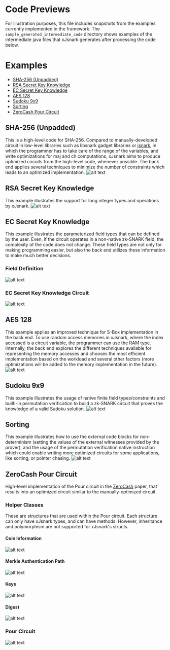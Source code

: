 # Code Previews

For illustration purposes, this file includes snapshots from the examples currently implemented in the framework. The ``sample_generated_intermediate_code`` directory shows examples of the intermediate java files that xJsnark generates after processing the code below.

# Examples
- [SHA-256 (Unpadded)](https://github.com/akosba/xjsnark/tree/master/doc/code_previews/README.md#sha-256-unpadded)
- [RSA Secret Key Knowledge](https://github.com/akosba/xjsnark/tree/master/doc/code_previews/README.md#rsa-secret-key-knowledge)
- [EC Secret Key Knowledge](https://github.com/akosba/xjsnark/tree/master/doc/code_previews/README.md#ec-secret-key-knowledge)
- [AES 128](https://github.com/akosba/xjsnark/tree/master/doc/code_previews/README.md#aes-128)
- [Sudoku 9x9](https://github.com/akosba/xjsnark/tree/master/doc/code_previews#sudoku-9x9)
- [Sorting](https://github.com/akosba/xjsnark/tree/master/doc/code_previews/README.md#sorting)
- [ZeroCash Pour Circuit](https://github.com/akosba/xjsnark/tree/master/doc/code_previews/README.md#zerocash-pour-circuit)

## SHA-256 (Unpadded)
This is a high-level code for SHA-256. Compared to manually-developed circuit in low-level libraries such as libsnark gadget libraries or [jsnark](https://github.com/akosba/jsnark/blob/d12b6d93a0ec1760ffe34b7f36e4fb4d8562ca93/JsnarkCircuitBuilder/src/examples/gadgets/hash/SHA256Gadget.java), in which the programmer has to take care of the range of the variables, and write optimizations for maj and ch computations, xJsnark aims to produce optimized circuits from the high-level code, whenever possible. The back end applies several techniques to minimize the number of constraints which leads to an optimized implementation.
![alt text](examples_snapshots/SHA256.png)
## RSA Secret Key Knowledge
This example illustrates the support for long integer types and operations by xJsnark.
![alt text](examples_snapshots/RSA_Secret_Key_Knowledge.png)
## EC Secret Key Knowledge
This example illustrates the parameterized field types that can be defined by the user. Even, if the circuit operates in a non-native zk-SNARK field, the complexity of the code does not change. These field types are not only for making programming easier, but also the back end utilizes these information to make much better decisions.
### Field Definition
![alt text](examples_snapshots/FieldDefTable_EC.png)
### EC Secret Key Knowledge Circuit
![alt text](examples_snapshots/EC_Secret_Key_Knowledge.png)
## AES 128
This example applies an improved technique for S-Box implementation in the back end. To use random access memories in xJsnark, where the index accessed is a circuit variable, the programmer can use the RAM type. Internally, the back end explores the different techniques available for representing the memory accesses and chooses the most efficient implementation based on the workload and several other factors (more optimizations will be added to the memory implementation in the future).
![alt text](examples_snapshots/AES128.png)
## Sudoku 9x9
This example illustrates the usage of native finite field types/constraints and builti-in permutation verification to build a zk-SNARK circuit that proves the knowledge of a valid Sudoku solution.
![alt text](examples_snapshots/sudoku9x9.png)
## Sorting
 This example illustrates how to use the external code blocks for non-determinism (setting the values of the external witnesses provided by the prover), and the usage of the permutation verification native instruction which could enable writing more optimized circuits for some applications, like sorting, or pointer chasing.
![alt text](examples_snapshots/sorting.png)
## ZeroCash Pour Circuit
High-level implementation of the Pour circuit in the [ZeroCash](http://zerocash-project.org/media/pdf/zerocash-extended-20140518.pdf) paper, that results into an optimized circuit similar to the manually-optimized circuit.

### Helper Classes
These are structures that are used within the Pour circuit. Each structure can only have xJsnark types, and can have methods. However, inheritance and polymorphism are not supported for xJsnark's structs.
#### Coin Information
![alt text](examples_snapshots/zerocash_coin.png)
#### Merkle Authentication Path
![alt text](examples_snapshots/zerocash_merkle_auth_path.png)
#### Keys
![alt text](examples_snapshots/zerocash_keys.png)
#### Digest
![alt text](examples_snapshots/zerocash_digest.png)
### Pour Circuit
![alt text](examples_snapshots/zerocash_pour.png)

